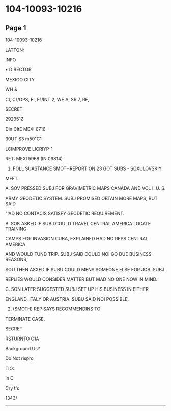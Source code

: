# 104-10093-10216

## Page 1

104-10093-10216

LATTON:

INFO

• DIRECTOR

MEXICO CITY

WH &

CI, C1/OPS, FI, F1/INT 2, WE A, SR 7, RF,

SECRET

292351Z

Din CItE MEXI 6716

30ƯT S3 m501C1

LCIMPROVE LICRIYP-1

RET: MEXI 5968 (IN 09814)

1. FOLL SUASTANCE SMOTHREPORT ON 23 GOT SUBS - SOXULOVSKIY

MEET:

A. SOV PRESSED SUBJ FOR GRAVIMETRIC MAPS CANADA AND VOL II U. S.

ARMY GEODETIC SYSTEM. SUBJ PROMISED OBTAIN MORE MAPS, BUT SAID

"'AD NO CONTACIS SATISFY GEODETIC REQUIREMENT.

B. SOK ASKED IF SUBJ COULD TRAVEL CENTRAL AMERICA LOCATE TRAINING

CAMPS FOR INVASION CUBA, EXPLAINED HAD NO REPS CENTRAL AMERICA

AND WOULD FUND TRIP. SUBJ SAID COULD NOI GO DUE BUSINESS REASONS,

SOU THEN ASXED IF SUBU COULD MENS SOMEONE ELSE FOR JOB. SUBJ

REPLIES WOULD CONSIDER MATTER BUT MAD NO ONE NOW IN MIND.

C. SON LATER SUGGESTED SUBJ SET UP HIS BUSINESS IN EITHER

ENGLAND, ITALY OR AUSTRIA. SUBU SAID NOI POSSIBLE.

2. (SMOTH) REP SAYS RECOMMENDINS TO

TERMINATE CASE.

SECRET

RSTURNTO C1A

Background Us?

Do Not rispro

TIO:.

in C

Cry t's

1343/

---

